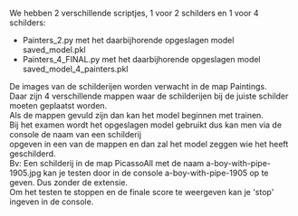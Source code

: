 We hebben 2 verschillende scriptjes, 1 voor 2 schilders en 1 voor 4 schilders:  
 - Painters_2.py met het daarbijhorende opgeslagen model saved_model.pkl  
 - Painters_4_FINAL.py met het daarbijhorende opgeslagen model saved_model_4_painters.pkl  
 
De images van de schilderijen worden verwacht in de map Paintings.  
Daar zijn 4 verschillende mappen waar de schilderijen bij de juiste schilder moeten geplaatst worden.  
Als de mappen gevuld zijn dan kan het model beginnen met trainen.  
Bij het examen wordt het opgeslagen model gebruikt dus kan men via de console de naam van een schilderij  
opgeven in een van de mappen en dan zal het model zeggen wie het heeft geschilderd.  
Bv: Een schilderij in de map PicassoAll met de naam a-boy-with-pipe-1905.jpg kan je testen door in de console a-boy-with-pipe-1905 op te geven. Dus zonder de extensie.  
Om het testen te stoppen en de finale score te weergeven kan je 'stop' ingeven in de console.